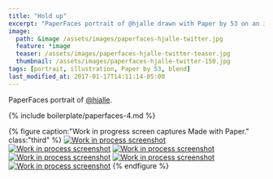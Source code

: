 ```yaml
---
title: "Hold up"
excerpt: "PaperFaces portrait of @hjalle drawn with Paper by 53 on an iPad."
image: 
  path: &image /assets/images/paperfaces-hjalle-twitter.jpg 
  feature: *image
  teaser: /assets/images/paperfaces-hjalle-twitter-teaser.jpg
  thumbnail: /assets/images/paperfaces-hjalle-twitter-150.jpg
tags: [portrait, illustration, Paper by 53, blend]
last_modified_at: 2017-01-17T14:11:14-05:00
---
```


PaperFaces portrait of [@hjalle](https://twitter.com/hjalle).

{% include boilerplate/paperfaces-4.md %}

{% figure caption:"Work in progress screen captures Made with Paper." class:"third" %}
[![Work in process screenshot](/assets/images/paperfaces-hjalle-process-1-600.jpg)](/assets/images/paperfaces-hjalle-process-1-lg.jpg)
[![Work in process screenshot](/assets/images/paperfaces-hjalle-process-2-600.jpg)](/assets/images/paperfaces-hjalle-process-2-lg.jpg)
[![Work in process screenshot](/assets/images/paperfaces-hjalle-process-3-600.jpg)](/assets/images/paperfaces-hjalle-process-3-lg.jpg)
[![Work in process screenshot](/assets/images/paperfaces-hjalle-process-4-600.jpg)](/assets/images/paperfaces-hjalle-process-4-lg.jpg)
[![Work in process screenshot](/assets/images/paperfaces-hjalle-process-5-600.jpg)](/assets/images/paperfaces-hjalle-process-5-lg.jpg)
[![Work in process screenshot](/assets/images/paperfaces-hjalle-process-6-600.jpg)](/assets/images/paperfaces-hjalle-process-6-lg.jpg)
{% endfigure %}
